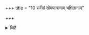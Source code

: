 +++
title = "10 सर्वेषां सोमपात्राणाम् भक्षितानाम्"

+++

<details><summary>थिते</summary>

सर्वेषां सोमपात्राणां भक्षितानां मार्जालीये प्रक्षालनम् १०
</details>
